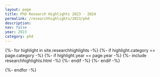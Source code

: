 ```yaml
---
layout: page
title: PhD Research Highlights 2023 - 2024
permalink: /researchhighlights/2023/phd
description: 
nav: false
year: 2023
category: phd
---
```



<div class="container">
{%- for highlight in site.researchhighlights -%}
{%- if highlight.category == page.category -%}
{%- if highlight.year == page.year -%}
    {%- include researchhighlights.html -%}
{%- endif -%}
{%- endif -%}

{%- endfor -%}
